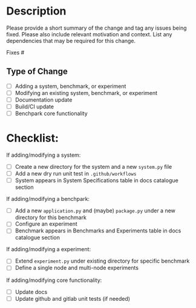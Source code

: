 # Description

Please provide a short summary of the change and tag any issues being fixed. Please also include relevant motivation
and context. List any dependencies that may be required for this change.

Fixes #<issue>

## Type of Change

- [ ] Adding a system, benchmark, or experiment
- [ ] Modifying an existing system, benchmark, or experiment
- [ ] Documentation update
- [ ] Build/CI update
- [ ] Benchpark core functionality

# Checklist:

If adding/modifying a system:
- [ ] Create a new directory for the system and a new `system.py` file
- [ ] Add a new dry run unit test in `.github/workflows`
- [ ] System appears in System Specifications table in docs catalogue section

If adding/modifying a benchpark:
- [ ] Add a new `application.py` and (maybe) `package.py` under a new directory
      for this benchmark
- [ ] Configure an experiment
- [ ] Benchmark appears in Benchmarks and Experiments table in docs catalogue
      section

If adding/modifying a experiment:
- [ ] Extend `experiment.py` under existing directory for specific benchmark
- [ ] Define a single node and multi-node experiments

If adding/modifying core functionality:
- [ ] Update docs
- [ ] Update github and gitlab unit tests (if needed)
